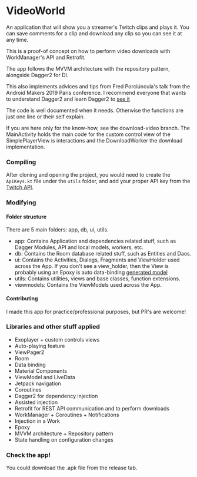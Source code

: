 # VideoWorld
An application that will show you a streamer's Twitch clips and plays it. You can save comments for a clip and download
any clip so you can see it at any time.

This is a proof-of concept on how to perform video downloads with WorkManager's API and Retrofit.

The app follows the MVVM architecture with the repository pattern, alongside Dagger2 for DI.

This also implements advices and tips from Fred Porciúncula's talk from the Android Makers 2019 Paris conference.
I recommend everyone that wants to understand Dagger2 and learn Dagger2 to [see it](https://www.youtube.com/watch?v=9fn5s8_CYJI&t=1987s)

The code is well documented when it needs. Otherwise the functions are just one line or their self explain.

If you are here only for the know-how, see the download-video branch. The MainActivity holds the main code for the custom control view of the SimplePlayerView is interactions and the DownloadWorker the download implementation.

### Compiling
After cloning and opening the project, you would need to create the `ApiKeys.kt` file under the `utils` folder, and add your proper API key from the [Twitch API](https://dev.twitch.tv/docs/).

### Modifying
#### Folder structure
There are 5 main folders: app, db, ui, utils.
* app: Contains Application and dependencies related stuff, such as Dagger Modules, API and local models, workers, etc.
* db: Contains the Room database related stuff, such as Entities and Daos.
* ui: Contains the Activities, Dialogs, Fragments and ViewHolder used across the App. If you don't see a view_holder, then the View is probably using an Epoxy is auto data-binding [generated model](https://github.com/airbnb/epoxy/wiki/Data-Binding-Support)
* utils: Contains utilities, views and base classes, function extensions. 
* viewmodels: Contains the ViewModels used across the App.
#### Contributing
I made this app for practice/professional purposes, but PR's are welcome!

### Libraries and other stuff applied
* Exoplayer + custom controls views
* Auto-playing feature
* ViewPager2
* Room
* Data binding
* Material Components
* ViewModel and LiveData
* Jetpack navigation
* Coroutines
* Dagger2 for dependency injection
* Assisted injection
* Retrofit for REST API communication and to perform downloads
* WorkManager + Coroutines + Notifications
* Injection in a Work 
* Epoxy
* MVVM architecture + Repository pattern
* State handling on configuration changes

### Check the app!
You could download the .apk file from the release tab.

